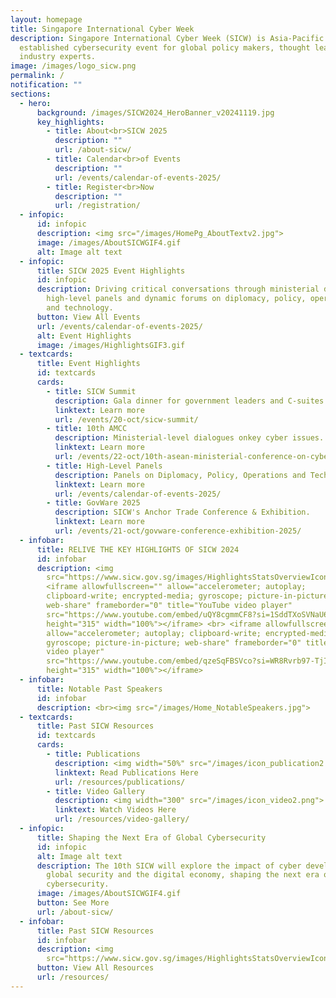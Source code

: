 ```yaml
---
layout: homepage
title: Singapore International Cyber Week
description: Singapore International Cyber Week (SICW) is Asia-Pacific’s most
  established cybersecurity event for global policy makers, thought leaders and
  industry experts.
image: /images/logo_sicw.png
permalink: /
notification: ""
sections:
  - hero:
      background: /images/SICW2024_HeroBanner_v20241119.jpg
      key_highlights:
        - title: About<br>SICW 2025
          description: ""
          url: /about-sicw/
        - title: Calendar<br>of Events
          description: ""
          url: /events/calendar-of-events-2025/
        - title: Register<br>Now
          description: ""
          url: /registration/
  - infopic:
      id: infopic
      description: <img src="/images/HomePg_AboutTextv2.jpg">
      image: /images/AboutSICWGIF4.gif
      alt: Image alt text
  - infopic:
      title: SICW 2025 Event Highlights
      id: infopic
      description: Driving critical conversations through ministerial dialogues,
        high-level panels and dynamic forums on diplomacy, policy, operations
        and technology.
      button: View All Events
      url: /events/calendar-of-events-2025/
      alt: Event Highlights
      image: /images/HighlightsGIF3.gif
  - textcards:
      title: Event Highlights
      id: textcards
      cards:
        - title: SICW Summit
          description: Gala dinner for government leaders and C-suites.
          linktext: Learn more
          url: /events/20-oct/sicw-summit/
        - title: 10th AMCC
          description: Ministerial-level dialogues onkey cyber issues.
          linktext: Learn more
          url: /events/22-oct/10th-asean-ministerial-conference-on-cybersecurity-amcc/
        - title: High-Level Panels
          description: Panels on Diplomacy, Policy, Operations and Tech.
          linktext: Learn more
          url: /events/calendar-of-events-2025/
        - title: GovWare 2025
          description: SICW's Anchor Trade Conference & Exhibition.
          linktext: Learn more
          url: /events/21-oct/govware-conference-exhibition-2025/
  - infobar:
      title: RELIVE THE KEY HIGHLIGHTS OF SICW 2024
      id: infobar
      description: <img
        src="https://www.sicw.gov.sg/images/HighlightsStatsOverviewIcons.png"><br>
        <iframe allowfullscreen="" allow="accelerometer; autoplay;
        clipboard-write; encrypted-media; gyroscope; picture-in-picture;
        web-share" frameborder="0" title="YouTube video player"
        src="https://www.youtube.com/embed/uQY8cgmmCF8?si=1SddTXoSVNaU6Y2E"
        height="315" width="100%"></iframe> <br> <iframe allowfullscreen=""
        allow="accelerometer; autoplay; clipboard-write; encrypted-media;
        gyroscope; picture-in-picture; web-share" frameborder="0" title="YouTube
        video player"
        src="https://www.youtube.com/embed/qzeSqFBSVco?si=WR8Rvrb97-TjIJCI"
        height="315" width="100%"></iframe>
  - infobar:
      title: Notable Past Speakers
      id: infobar
      description: <br><img src="/images/Home_NotableSpeakers.jpg">
  - textcards:
      title: Past SICW Resources
      id: textcards
      cards:
        - title: Publications
          description: <img width="50%" src="/images/icon_publication2.png">
          linktext: Read Publications Here
          url: /resources/publications/
        - title: Video Gallery
          description: <img width="300" src="/images/icon_video2.png">
          linktext: Watch Videos Here
          url: /resources/video-gallery/
  - infopic:
      title: Shaping the Next Era of Global Cybersecurity
      id: infopic
      alt: Image alt text
      description: The 10th SICW will explore the impact of cyber developments on
        global security and the digital economy, shaping the next era of global
        cybersecurity.
      image: /images/AboutSICWGIF4.gif
      button: See More
      url: /about-sicw/
  - infobar:
      title: Past SICW Resources
      id: infobar
      description: <img
        src="https://www.sicw.gov.sg/images/HighlightsStatsOverviewIcons.png"><br>
      button: View All Resources
      url: /resources/
---
```

